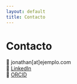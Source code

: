 ```yaml
---
layout: default
title: Contacto
---
```


# Contacto

📧 jonathan[at]ejemplo.com  
🔗 [LinkedIn](https://linkedin.com/in/jonathanolival)  
🔗 [ORCID](https://orcid.org/0000-0000-0000-0000)
<link rel="stylesheet" href="/assets/css/style.css">
